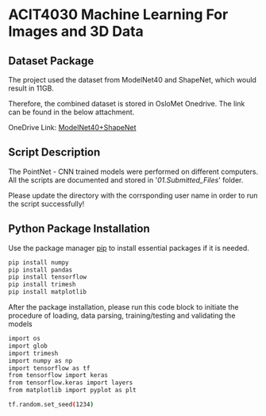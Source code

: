 # ACIT4030 Machine Learning For Images and 3D Data

## Dataset Package

The project used the dataset from ModelNet40 and ShapeNet, which would result in 11GB.

Therefore, the combined dataset is stored in OsloMet Onedrive. The link can be found in the below attachment.

OneDrive Link: [ModelNet40+ShapeNet](https://hioa365-my.sharepoint.com/:f:/g/personal/s371145_oslomet_no/EmG1X7M9udFGiRuH8zP7zPABjvtgTVy4Ge6-lSa0a21cqQ)

## Script Description
The PointNet - CNN trained models were performed on different computers. All the scripts are documented and stored in '*01.Submitted_Files*' folder.

Please update the directory with the corrsponding user name in order to run the script successfully!

## Python Package Installation
Use the package manager [pip](https://pip.pypa.io/en/stable/) to install essential packages if it is needed.
````bash 
pip install numpy
pip install pandas
pip install tensorflow
pip install trimesh
pip install matplotlib
````

After the package installation, please run this code block to initiate the procedure of loading, data parsing, training/testing and validating the models
````bash
import os
import glob
import trimesh
import numpy as np
import tensorflow as tf
from tensorflow import keras
from tensorflow.keras import layers
from matplotlib import pyplot as plt

tf.random.set_seed(1234)
````